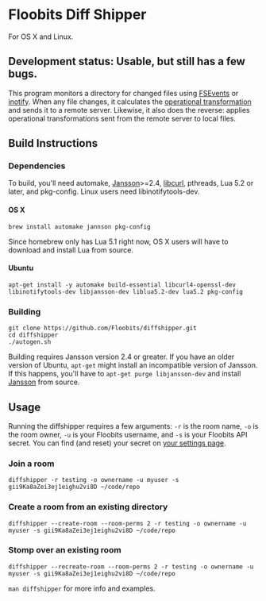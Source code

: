 # Floobits Diff Shipper

For OS X and Linux.

## Development status: Usable, but still has a few bugs.

This program monitors a directory for changed files using [FSEvents](http://en.wikipedia.org/wiki/FSEvents) or [inotify](http://en.wikipedia.org/wiki/Inotify). When any file changes, it calculates the [operational transformation](http://en.wikipedia.org/wiki/Operational_transformation) and sends it to a remote server. Likewise, it also does the reverse: applies operational transformations sent from the remote server to local files.


## Build Instructions

### Dependencies
To build, you'll need automake, [Jansson](http://www.digip.org/jansson/)>=2.4, [libcurl](http://curl.haxx.se/libcurl/), pthreads, Lua 5.2 or later, and pkg-config. Linux users need libinotifytools-dev.

#### OS X

    brew install automake jannson pkg-config

Since homebrew only has Lua 5.1 right now, OS X users will have to download and install Lua from source.

#### Ubuntu

    apt-get install -y automake build-essential libcurl4-openssl-dev libinotifytools-dev libjansson-dev liblua5.2-dev lua5.2 pkg-config

### Building

    git clone https://github.com/Floobits/diffshipper.git
    cd diffshipper
    ./autogen.sh

Building requires Jansson version 2.4 or greater. If you have an older version of Ubuntu, `apt-get` might install an incompatible version of Jansson. If this happens, you'll have to `apt-get purge libjansson-dev` and install [Jansson](http://www.digip.org/jansson/) from source.


## Usage

Running the diffshipper requires a few arguments: `-r` is the room name, `-o` is the room owner, `-u` is your Floobits username, and `-s` is your Floobits API secret. You can find (and reset) your secret on [your settings page](https://floobits.com/dash/settings/).

### Join a room

    diffshipper -r testing -o ownername -u myuser -s gii9Ka8aZei3ej1eighu2vi8D ~/code/repo

### Create a room from an existing directory

    diffshipper --create-room --room-perms 2 -r testing -o ownername -u myuser -s gii9Ka8aZei3ej1eighu2vi8D ~/code/repo

### Stomp over an existing room

    diffshipper --recreate-room --room-perms 2 -r testing -o ownername -u myuser -s gii9Ka8aZei3ej1eighu2vi8D ~/code/repo


`man diffshipper` for more info and examples.
